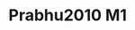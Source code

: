 <a name="material" />

# Prabhu2010 M1
<script type="application/ld+json">
  {
    "@context": "https://schema.org/",
    "@type": "ChemicalSubstance",
    "http://purl.org/dc/terms/conformsTo":
      {
        "@type": "CreativeWork",
        "@id": "https://bioschemas.org/profiles/ChemicalSubstance/0.4-RELEASE/"
      },
    "@id": "https://egonw.github.io/nanowiki/nanowiki430.html#material",
    "name": "Prabhu2010 M1",
    "sameAs": "http://127.0.0.1/mediawiki/index.php/Special:URIResolver/Prabhu2010_M1"
  }
</script>

